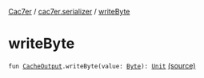 [Cac7er](../index.md) / [cac7er.serializer](index.md) / [writeByte](./write-byte.md)

# writeByte

`fun `[`CacheOutput`](-cache-output.md)`.writeByte(value: `[`Byte`](https://kotlinlang.org/api/latest/jvm/stdlib/kotlin/-byte/index.html)`): `[`Unit`](https://kotlinlang.org/api/latest/jvm/stdlib/kotlin/-unit/index.html) [(source)](http://2wiqua.wcaokaze.com/gitbucket/wcaokaze/Cac7er/blob/master/src/main/java/cac7er/serializer/primitive.kt#L26)